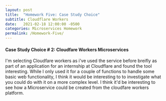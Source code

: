 ```yaml
---
layout: post
title:  "Homework Five: Case Study Choice"
subtitle: Cloudflare Workers
date:   2021-02-18 12:00:00 -0500
categories: Microservices Homework
permalink: /Homework-Five/
---
```


#### Case Study Choice # 2: Cloudfare Workers Microservices
I'm selecting Cloudfare workers as i've used the service before breifly as part of an application for an internship at Cloudflare and found the tool interesting. While I only used it for a couple of functions to handle some basic web functionality, I think it would be interesting to to investigate what you could do with it on a more complex level. I think it'd be interesting to see how a Microservice could be created from the cloudfare workers platform.







